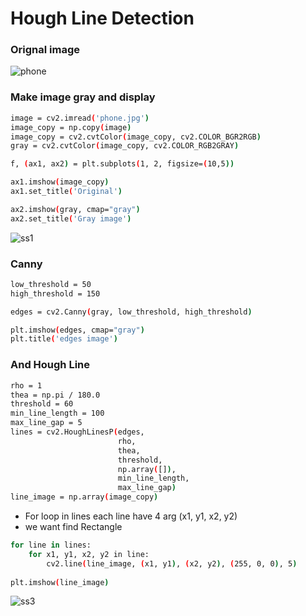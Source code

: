 # Hough Line Detection

### Orignal image
![phone](https://user-images.githubusercontent.com/47830409/63932360-b7734700-ca5f-11e9-8325-ecb3c824a61c.jpg)

### Make image gray and display
```sh
image = cv2.imread('phone.jpg')
image_copy = np.copy(image)
image_copy = cv2.cvtColor(image_copy, cv2.COLOR_BGR2RGB)
gray = cv2.cvtColor(image_copy, cv2.COLOR_RGB2GRAY)

f, (ax1, ax2) = plt.subplots(1, 2, figsize=(10,5))

ax1.imshow(image_copy)
ax1.set_title('Original')

ax2.imshow(gray, cmap="gray")
ax2.set_title('Gray image')
```
![ss1](https://user-images.githubusercontent.com/47830409/63932491-f4d7d480-ca5f-11e9-9f7b-86e3fb7fa6c1.PNG)

### Canny
```sh
low_threshold = 50
high_threshold = 150

edges = cv2.Canny(gray, low_threshold, high_threshold)

plt.imshow(edges, cmap="gray")
plt.title('edges image')
```
### And Hough Line
```sh
rho = 1
thea = np.pi / 180.0
threshold = 60
min_line_length = 100
max_line_gap = 5
lines = cv2.HoughLinesP(edges, 
                        rho, 
                        thea, 
                        threshold, 
                        np.array([]), 
                        min_line_length, 
                        max_line_gap)
line_image = np.array(image_copy)
```

  - For loop in lines each line have 4 arg (x1, y1, x2, y2)
  - we want find Rectangle
```sh
for line in lines:
    for x1, y1, x2, y2 in line:
        cv2.line(line_image, (x1, y1), (x2, y2), (255, 0, 0), 5)
        
plt.imshow(line_image)
```

![ss3](https://user-images.githubusercontent.com/47830409/63932820-a37c1500-ca60-11e9-98e0-5952dbd81112.PNG)

